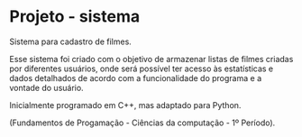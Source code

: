 # Projeto - sistema
Sistema para cadastro de filmes.

Esse sistema foi criado com o objetivo de armazenar listas de filmes criadas por diferentes usuários, onde será possível ter acesso às estatísticas e dados detalhados de acordo com a funcionalidade do programa e a vontade do usuário.

Inicialmente programado em C++, mas adaptado para Python.

(Fundamentos de Progamação - Ciências da computação - 1º Período).
